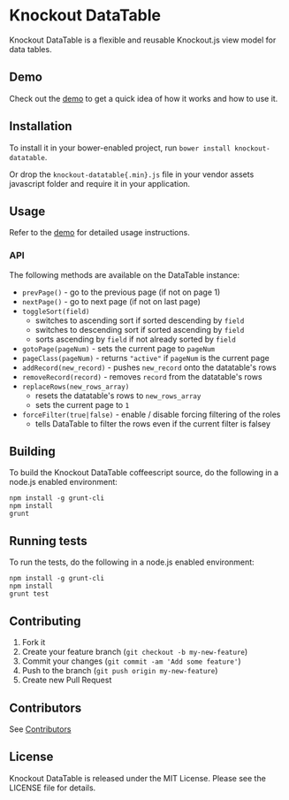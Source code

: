 # Knockout DataTable

Knockout DataTable is a flexible and reusable Knockout.js view model for data tables.

## Demo

Check out the [demo](http://rawgit.com/immense/knockout-datatable/master/demo.html) to get a quick idea of how it works and how to use it.

## Installation

To install it in your bower-enabled project, run `bower install knockout-datatable`.

Or drop the `knockout-datatable{.min}.js` file in your vendor assets javascript folder and require it in your application.

## Usage

Refer to the [demo](http://rawgit.com/immense/knockout-datatable/master/demo.html) for detailed usage instructions.

### API

The following methods are available on the DataTable instance:
* `prevPage()` - go to the previous page (if not on page 1)
* `nextPage()` - go to next page (if not on last page)
* `toggleSort(field)`
  - switches to ascending sort if sorted descending by `field`
  - switches to descending sort if sorted ascending by `field`
  - sorts ascending by `field` if not already sorted by `field`
* `gotoPage(pageNum)` - sets the current page to `pageNum`
* `pageClass(pageNum)` - returns `"active"` if `pageNum` is the current page
* `addRecord(new_record)` - pushes `new_record` onto the datatable's rows
* `removeRecord(record)` - removes `record` from the datatable's rows
* `replaceRows(new_rows_array)`
  - resets the datatable's rows to `new_rows_array`
  - sets the current page to `1`
* `forceFilter(true|false)` - enable / disable forcing filtering of the roles
  - tells DataTable to filter the rows even if the current filter is falsey

## Building

To build the Knockout DataTable coffeescript source, do the following in a node.js enabled environment:

```
npm install -g grunt-cli
npm install
grunt
```

## Running tests

To run the tests, do the following in a node.js enabled environment:

```
npm install -g grunt-cli
npm install
grunt test
```

## Contributing

1. Fork it
1. Create your feature branch (`git checkout -b my-new-feature`)
1. Commit your changes (`git commit -am 'Add some feature'`)
1. Push to the branch (`git push origin my-new-feature`)
1. Create new Pull Request

## Contributors

See [Contributors](CONTRIBUTORS.md)

## License

Knockout DataTable is released under the MIT License. Please see the LICENSE file for details.
